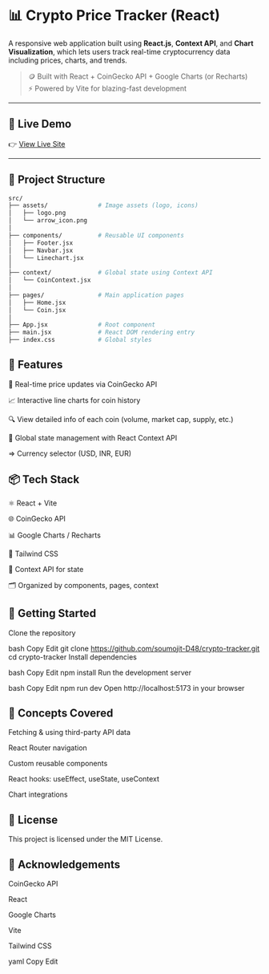 # 📊 Crypto Price Tracker (React)

A responsive web application built using **React.js**, **Context API**, and **Chart Visualization**, which lets users track real-time cryptocurrency data including prices, charts, and trends.

> 🪙 Built with React + CoinGecko API + Google Charts (or Recharts)  
> ⚡️ Powered by Vite for blazing-fast development

---

## 🔗 Live Demo

👉 [View Live Site](https://crypto-price-tracker-one-phi.vercel.app)

---

## 📁 Project Structure

```bash
src/
├── assets/              # Image assets (logo, icons)
│   ├── logo.png
│   └── arrow_icon.png
│
├── components/          # Reusable UI components
│   ├── Footer.jsx
│   ├── Navbar.jsx
│   └── Linechart.jsx
│
├── context/             # Global state using Context API
│   └── CoinContext.jsx
│
├── pages/               # Main application pages
│   ├── Home.jsx
│   └── Coin.jsx
│
├── App.jsx              # Root component
├── main.jsx             # React DOM rendering entry
├── index.css            # Global styles
```

## 🚀 Features
🔄 Real-time price updates via CoinGecko API

📈 Interactive line charts for coin history

🔍 View detailed info of each coin (volume, market cap, supply, etc.)

🧠 Global state management with React Context API

=> Currency selector (USD, INR, EUR)

## 📦 Tech Stack
⚛️ React + Vite

🌐 CoinGecko API

📊 Google Charts / Recharts

💅 Tailwind CSS 

🧠 Context API for state

🗂️ Organized by components, pages, context

## 📌 Getting Started
Clone the repository

bash
Copy
Edit
git clone https://github.com/soumojit-D48/crypto-tracker.git
cd crypto-tracker
Install dependencies

bash
Copy
Edit
npm install
Run the development server

bash
Copy
Edit
npm run dev
Open http://localhost:5173 in your browser


## 🧠 Concepts Covered
Fetching & using third-party API data

React Router navigation 

Custom reusable components

React hooks: useEffect, useState, useContext

Chart integrations

## 📜 License
This project is licensed under the MIT License.

## 🙌 Acknowledgements
CoinGecko API

React

Google Charts

Vite

Tailwind CSS

yaml
Copy
Edit

